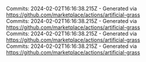 Commits: 2024-02-02T16:16:38.215Z - Generated via https://github.com/marketplace/actions/artificial-grass
<br>
Commits: 2024-02-02T16:16:38.215Z - Generated via https://github.com/marketplace/actions/artificial-grass
<br>
Commits: 2024-02-02T16:16:38.215Z - Generated via https://github.com/marketplace/actions/artificial-grass
<br>
Commits: 2024-02-02T16:16:38.215Z - Generated via https://github.com/marketplace/actions/artificial-grass
<br>
